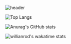 ![header](https://capsule-render.vercel.app/api?type=waving&color=auto&height=300&section=header&text=chaerin-dev&color=100f19&fontSize=90&animation=blink&fontcolor=f8247c&textBg=true)

<!--
**chaerin-dev/chaerin-dev** is a ✨ _special_ ✨ repository because its `README.md` (this file) appears on your GitHub profile.

Here are some ideas to get you started:

- 🔭 I’m currently working on ...
- 🌱 I’m currently learning ...
- 👯 I’m looking to collaborate on ...
- 🤔 I’m looking for help with ...
- 💬 Ask me about ...
- 📫 How to reach me: ...
- 😄 Pronouns: ...
- ⚡ Fun fact: ...
-->

![Top Langs](https://github-readme-stats.vercel.app/api/top-langs/?username=chaerin-dev&layout=compact&theme=radical)

![Anurag's GitHub stats](https://github-readme-stats.vercel.app/api?username=chaerin-dev&count_private=true&show_icons=true&layout=compact&theme=radical)

![willianrod's wakatime stats](https://github-readme-stats.vercel.app/api/wakatime?username=chaerin_dev&layout=compact&theme=radical)
